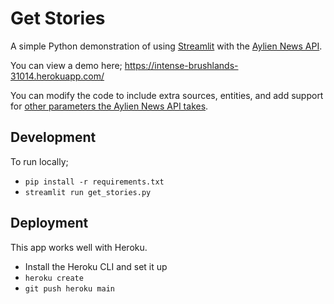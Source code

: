 # Get Stories
A simple Python demonstration of using [Streamlit](https://streamlit.io/) with the [Aylien News API](https://aylien.com/news-api/).

You can view a demo here;
https://intense-brushlands-31014.herokuapp.com/

You can modify the code to include extra sources, entities, and add support for [other parameters the Aylien News API takes](https://docs.aylien.com/newsapi/endpoints/#stories).

## Development
To run locally;
- `pip install -r requirements.txt`
- `streamlit run get_stories.py`

## Deployment
This app works well with Heroku.
- Install the Heroku CLI and set it up
- `heroku create`
- `git push heroku main`
